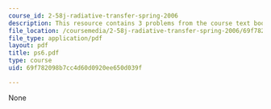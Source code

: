 ```yaml
---
course_id: 2-58j-radiative-transfer-spring-2006
description: This resource contains 3 problems from the course text book.
file_location: /coursemedia/2-58j-radiative-transfer-spring-2006/69f782098b7cc4d60d0920ee650d039f_ps6.pdf
file_type: application/pdf
layout: pdf
title: ps6.pdf
type: course
uid: 69f782098b7cc4d60d0920ee650d039f

---
```

None